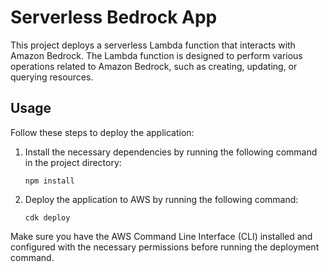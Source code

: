 # Serverless Bedrock App

This project deploys a serverless Lambda function that interacts with Amazon Bedrock. The Lambda function is designed to perform various operations related to Amazon Bedrock, such as creating, updating, or querying resources.

## Usage

Follow these steps to deploy the application:

1. Install the necessary dependencies by running the following command in the project directory:
   ```
   npm install
   ```

2. Deploy the application to AWS by running the following command:
   ```
   cdk deploy
   ```

Make sure you have the AWS Command Line Interface (CLI) installed and configured with the necessary permissions before running the deployment command.